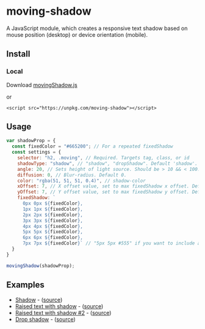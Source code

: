 # moving-shadow
A JavaScript module, which creates a responsive text shadow based on mouse position (desktop) or device orientation (mobile).

## Install

### Local
Download <a href="https://raw.githubusercontent.com/mister-blanket/moving-shadow/master/movingShadow.js" download>movingShadow.js</a>

or

`<script src="https://unpkg.com/moving-shadow"></script>`

## Usage

```javascript
var shadowProp = {
  const fixedColor = "#665200"; // For a repeated fixedShadow
  const settings = {
    selector: "h2, .moving", // Required. Targets tag, class, or id
    shadowType: "shadow", // "shadow", "dropShadow". Default 'shadow'.
    angle: 20, // Sets height of light source. Should be > 10 && < 100. Default 20.
    diffusion: 0, // Blur-radius. Default 0.
    color: "rgba(51, 51, 51, 0.4)", // shadow-color
    xOffset: 7, // X offset value, set to max fixedShadow x offset. Default 0.
    yOffset: 7, // Y offset value, set to max fixedShadow y offset. Default 0.
    fixedShadow: `
      0px 0px ${fixedColor},
      1px 1px ${fixedColor},
      2px 2px ${fixedColor},
      3px 3px ${fixedColor},
      4px 4px ${fixedColor},
      5px 5px ${fixedColor},
      6px 6px ${fixedColor},
      7px 7px ${fixedColor}` // "5px 5px #555" if you want to include an optional fixed shadow
  }
}

movingShadow(shadowProp);
```

## Examples
* [Shadow](https://mister-blanket.github.io/moving-shadow/examples/shadow) - ([source](https://github.com/mister-blanket/moving-shadow/blob/master/examples/shadow.html))
* [Raised text with shadow](https://mister-blanket.github.io/moving-shadow/examples/shadow-raised) - ([source](https://github.com/mister-blanket/moving-shadow/blob/master/examples/shadow-raised.html))
* [Raised text with shadow #2](https://mister-blanket.github.io/moving-shadow/examples/shadow-raised-two) - ([source](https://github.com/mister-blanket/moving-shadow/blob/master/examples/shadow-raised-two.html))
* [Drop shadow](https://mister-blanket.github.io/moving-shadow/examples/drop-shadow) - ([source](https://github.com/mister-blanket/moving-shadow/blob/master/examples/drop-shadow.html))

